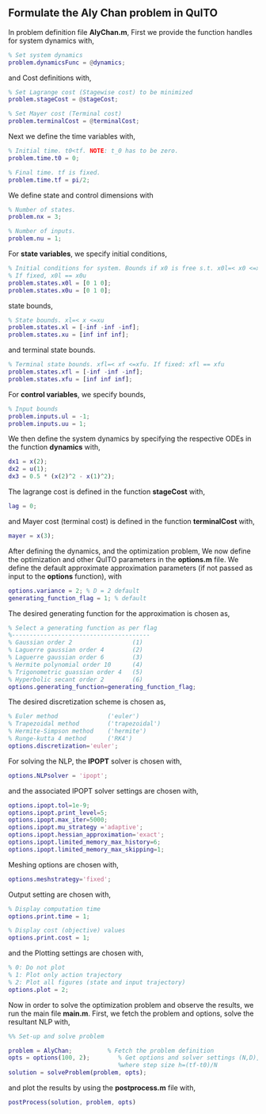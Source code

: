 ## Formulate the Aly Chan problem in QuITO 
In problem definition file **AlyChan.m**, 
First we provide the function handles for system dynamics with,
```matlab
% Set system dynamics
problem.dynamicsFunc = @dynamics;
```
and Cost definitions with, 
```matlab
% Set Lagrange cost (Stagewise cost) to be minimized
problem.stageCost = @stageCost;

% Set Mayer cost (Terminal cost)
problem.terminalCost = @terminalCost;
```
Next we define the time variables with,
```matlab
% Initial time. t0<tf. NOTE: t_0 has to be zero.
problem.time.t0 = 0; 

% Final time. tf is fixed.
problem.time.tf = pi/2;
```
We define state and control dimensions with
```matlab
% Number of states.
problem.nx = 3;

% Number of inputs.
problem.nu = 1;
```
For **state variables**, we specify initial conditions, 
```matlab
% Initial conditions for system. Bounds if x0 is free s.t. x0l=< x0 <=x0u
% If fixed, x0l == x0u
problem.states.x0l = [0 1 0]; 
problem.states.x0u = [0 1 0];
```
state bounds,
```matlab
% State bounds. xl=< x <=xu
problem.states.xl = [-inf -inf -inf];
problem.states.xu = [inf inf inf];
```
and terminal state bounds.
```matlab
% Terminal state bounds. xfl=< xf <=xfu. If fixed: xfl == xfu
problem.states.xfl = [-inf -inf -inf]; 
problem.states.xfu = [inf inf inf];
```
For **control variables**, we specify bounds,
```matlab
% Input bounds
problem.inputs.ul = -1;
problem.inputs.uu = 1;
```
We then define the system dynamics by specifying the respective ODEs in the function **dynamics** with, 
```matlab
dx1 = x(2);
dx2 = u(1);
dx3 = 0.5 * (x(2)^2 - x(1)^2);
```
The lagrange cost is defined in the function **stageCost** with,
```matlab
lag = 0;
```
and Mayer cost (terminal cost) is defined in the function **terminalCost** with,
```matlab
mayer = x(3);
```
After defining the dynamics, and the optimization problem, We now define the optimization and other QuITO parameters in the  **options.m** file.
We define the default approximate approximation parameters (if not passed as input to the **options** function), with
```matlab
options.variance = 2; % D = 2 default
generating_function_flag = 1; % default
```
The desired generating function for the approximation is chosen as, 
```matlab
% Select a generating function as per flag
%---------------------------------------
% Gaussian order 2                 (1)
% Laguerre gaussian order 4        (2) 
% Laguerre gaussian order 6        (3) 
% Hermite polynomial order 10      (4)
% Trigonometric guassian order 4   (5)
% Hyperbolic secant order 2        (6) 
options.generating_function=generating_function_flag;
```
The desired discretization scheme is chosen as, 
```matlab
% Euler method              ('euler')
% Trapezoidal method        ('trapezoidal') 
% Hermite-Simpson method    ('hermite') 
% Runge-kutta 4 method      ('RK4')
options.discretization='euler';
```
For solving the NLP, the **IPOPT** solver is chosen with,
```matlab
options.NLPsolver = 'ipopt';
```
and the associated IPOPT solver settings are chosen with, 
```matlab
options.ipopt.tol=1e-9;
options.ipopt.print_level=5;
options.ipopt.max_iter=5000;
options.ipopt.mu_strategy ='adaptive';
options.ipopt.hessian_approximation='exact';
options.ipopt.limited_memory_max_history=6;
options.ipopt.limited_memory_max_skipping=1;
```
Meshing options are chosen with,
```matlab
options.meshstrategy='fixed';
```
Output setting are chosen with,
```matlab
% Display computation time
options.print.time = 1;

% Display cost (objective) values
options.print.cost = 1;
```
and the Plotting settings are chosen with,
```matlab
% 0: Do not plot
% 1: Plot only action trajectory
% 2: Plot all figures (state and input trajectory)
options.plot = 2;
```
Now in order to solve the optimization problem and observe the results, we run the main file **main.m**.
First, we fetch the problem and options, solve the resultant NLP with,
```matlab
%% Set-up and solve problem

problem = AlyChan;          % Fetch the problem definition
opts = options(100, 2);        % Get options and solver settings (N,D),
                               %where step size h=(tf-t0)/N
solution = solveProblem(problem, opts);
```
and plot the results by using the **postprocess.m** file with,
```matlab
postProcess(solution, problem, opts)
```


